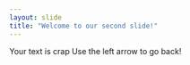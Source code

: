 ```yaml
---
layout: slide
title: "Welcome to our second slide!"
---
```

Your text is crap
Use the left arrow to go back!

